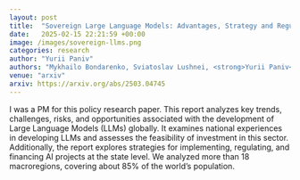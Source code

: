 ```yaml
---
layout: post
title:  "Sovereign Large Language Models: Advantages, Strategy and Regulations"
date:   2025-02-15 22:21:59 +00:00
image: /images/sovereign-llms.png
categories: research
author: "Yurii Paniv"
authors: "Mykhailo Bondarenko, Sviatoslav Lushnei, <strong>Yurii Paniv</strong>, Oleksii Molchanovsky, Mariana Romanyshyn, Yurii Filipchuk, Artur Kiulian"
venue: "arxiv"
arxiv: https://arxiv.org/abs/2503.04745
---
```

I was a PM for this policy research paper. This report analyzes key trends, challenges, risks, and opportunities associated with the development of Large Language Models (LLMs) globally. It examines national experiences in developing LLMs and assesses the feasibility of investment in this sector. Additionally, the report explores strategies for implementing, regulating, and financing AI projects at the state level. We analyzed more than 18 macroregions, covering about 85% of the world’s population.